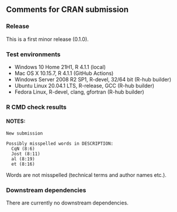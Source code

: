 ## Comments for CRAN submission

### Release

This is a first minor release (0.1.0).

### Test environments

-   Windows 10 Home 21H1, R 4.1.1 (local)
-   Mac OS X 10.15.7, R 4.1.1 (GitHub Actions)
-   Windows Server 2008 R2 SP1, R-devel, 32/64 bit (R-hub builder)
-   Ubuntu Linux 20.04.1 LTS, R-release, GCC (R-hub builder)
-   Fedora Linux, R-devel, clang, gfortran (R-hub builder)

### R CMD check results

#### NOTES:

    New submission

    Possibly misspelled words in DESCRIPTION:
      CqN (8:6)
      Jost (8:11)
      al (8:19)
      et (8:16)

Words are not misspelled (technical terms and author names etc.).

### Downstream dependencies

There are currently no downstream dependencies.

